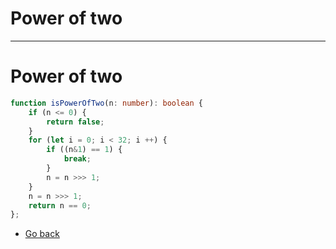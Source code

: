 # Power of two
---
# Power of two

```typescript
function isPowerOfTwo(n: number): boolean {
    if (n <= 0) {
        return false;
    }
    for (let i = 0; i < 32; i ++) {
        if ((n&1) == 1) {
            break;
        }
        n = n >>> 1;
    }
    n = n >>> 1;
    return n == 0;
};
```

* [Go back](../readme.md)
